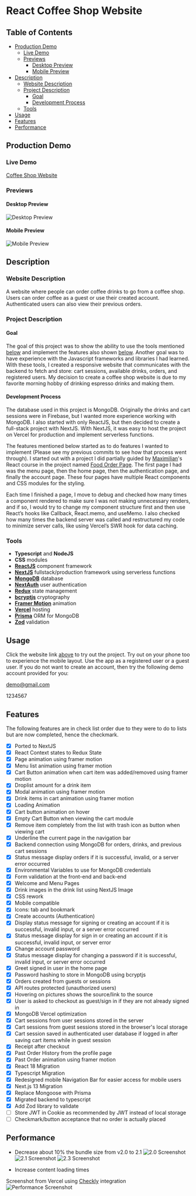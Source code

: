 # React Coffee Shop Website

## Table of Contents

- [Production Demo](#production-demo)
  - [Live Demo](#live-demo)
  - [Previews](#previews)
    - [Desktop Preview](#desktop-preview)
    - [Mobile Preview](#mobile-preview)
- [Description](#description)
  - [Website Description](#website-description)
  - [Project Description](#project-description)
    - [Goal](#goal)
    - [Development Process](#development-process)
  - [Tools](#tools)
- [Usage](#usage)
- [Features](#features)
- [Performance](#performance)

## Production Demo

### Live Demo

[Coffee Shop Website](https://react-coffee-shop.vercel.app)

### Previews

#### Desktop Preview

![Desktop Preview](/assets/desktopPreview.gif)

#### Mobile Preview

![Mobile Preview](/assets/mobilePreview.gif)

## Description

### Website Description

A website where people can order coffee drinks to go from a coffee shop. Users can order coffee as a guest or use
their created account. Authenticated users can also view their previous orders.

### Project Description

#### Goal

The goal of this project was to show the ability to use the tools mentioned [below](#tools) and implement the
features also shown [below](#features). Another goal was to have experience with the Javascript frameworks and
libraries I had learned. With these tools, I created a responsive website that communicates with the backend to fetch
and store: cart sessions, available drinks, orders, and registered users. My decision to create a coffee shop website
is due to my favorite morning hobby of drinking espresso drinks and making them.

#### Development Process

The database used in this project is MongoDB. Originally the drinks and cart sessions were in Firebase, but I wanted
more experience working with MongoDB. I also started with only ReactJS, but then decided to create a full-stack project
with NextJS. With NextJS, it was easy to host the project on Vercel for production and implement serverless functions.

The features mentioned below started as to do features I wanted to implement (Please see my previous commits to see
how that process went through). I started out with a project I did partially guided by
[Maximilian](https://github.com/maxschwarzmueller)'s React course in the project named
[Food Order Page](https://github.com/academind/react-complete-guide-code/tree/17-practice-food-order-http-forms).
The first page I had was the menu page, then the home page, then the authentication page, and finally the account page.
These four pages have multiple React components
and CSS modules for the styling.

Each time I finished a page, I move to debug and checked how many times a component rendered to make sure I was not
making unnecessary renders, and if so, I would try to change my component structure first and then use React’s hooks
like Callback, React.memo, and useMemo. I also checked how many times the backend server was called and restructured my
code to minimize server calls, like using Vercel’s SWR hook for data caching.

### Tools

- **Typescript** and **NodeJS**
- **CSS** modules
- [**ReactJS**](https://reactjs.org) component framework
- [**NextJS**](https://nextjs.org) fullstack/production framework using serverless functions
- [**MongoDB**](https://www.mongodb.com) database
- [**NextAuth**](https://next-auth.js.org) user authentication
- [**Redux**](https://redux.js.org) state management
- [**bcryptjs**](https://github.com/dcodeIO/bcrypt.js) cryptography
- [**Framer Motion**](https://www.framer.com/motion/) animation
- [**Vercel**](https://vercel.com) hosting
- [**Prisma**](https://www.prisma.io) ORM for MongoDB
- [**Zod**](https://zod.dev) validation


## Usage

Click the website link [above](#live-demo) to try out the project. Try out on your phone too to experience the mobile
layout. Use the app as a registered user or a guest user. If you do not want to create an account, then try the
following demo account provided for you:

demo@gmail.com

1234567

## Features

The following features are in check list order due to they were to do to lists but are now completed, hence the
checkmark.

- [x] Ported to NextJS
- [x] React Context states to Redux State
- [x] Page animation using framer motion
- [x] Menu list animation using framer motion
- [x] Cart Button animation when cart item was added/removed using framer motion
- [x] Droplist amount for a drink item
- [x] Modal animation using framer motion
- [x] Drink items in cart animation using framer motion
- [x] Loading Animation
- [x] Cart button animation on hover
- [x] Empty Cart Button when viewing the cart module
- [x] Remove item completely from the list with trash icon as button when viewing cart
- [x] Underline the current page in the navigation bar
- [x] Backend connection using MongoDB for orders, drinks, and previous cart sessions
- [x] Status message display orders if it is successful, invalid, or a server error occurred
- [x] Environmental Variables to use for MongoDB credentials
- [x] Form validation at the front-end and back-end
- [x] Welcome and Menu Pages
- [x] Drink images in the drink list using NextJS Image
- [x] CSS rework
- [x] Mobile compatible
- [x] Icons: tab and bookmark
- [x] Create accounts (Authentication)
- [x] Display status message for signing or creating an account if it is successful, invalid input, or a server error
      occurred
- [x] Status message display for sign in or creating an account if it is successful, invalid input, or server error
- [x] Change account password
- [x] Status message display for changing a password if it is successful, invalid input, or server error occurred
- [x] Greet signed in user in the home page
- [x] Password hashing to store in MongoDB using bcryptjs
- [x] Orders created from guests or sessions
- [x] API routes protected (unauthorized users)
- [x] Hovering on pictures shows the source/link to the source
- [x] User is asked to checkout as guest/sign in if they are not already signed in
- [x] MongoDB Vercel optimization
- [x] Cart sessions from user sessions stored in the server
- [x] Cart sessions from guest sessions stored in the browser's local storage
- [x] Cart session saved in authenticated user database if logged in after saving cart items while in guest session
- [x] Receipt after checkout
- [x] Past Order History from the profile page
- [x] Past Order animation using framer motion
- [x] React 18 Migration
- [x] Typescript Migration
- [x] Redesigned mobile Navigation Bar for easier access for mobile users
- [x] Next.js 13 Migration
- [x] Replace Mongoose with Prisma
- [x] Migrated backend to typescript
- [x] Add Zod library to validate
- [ ] Store JWT in Cookie as recommended by JWT instead of local storage
- [ ] Checkmark/button acceptance that no order is actually placed

## Performance

- Decrease about 10% the bundle size from v2.0 to 2.1
  ![2.0 Screenshot](/assets/v2.0.png)
  ![2.1 Screenshot](/assets/v2.1.png)
  ![2.3 Screenshot](/assets/v2.3.png)

- Increase content loading times

Screenshot from Vercel using [Checkly](https://vercel.com/integrations/checkly) integration
![Performance Screenshot](/assets/performance.png)

